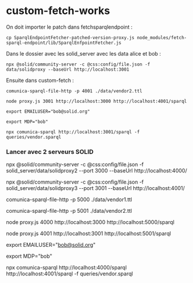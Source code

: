 # custom-fetch-works

On doit importer le patch dans fetchsparqlendpoint :

    cp SparqlEndpointFetcher-patched-version-proxy.js node_modules/fetch-sparql-endpoint/lib/SparqlEnfpointFetcher.js

Dans le dossier avec les solid_server avec les data alice et bob :

    npx @solid/community-server -c @css:config/file.json -f data/solidproxy --baseUrl http://localhost:3001

Ensuite dans custom-fetch :

    comunica-sparql-file-http -p 4001 ./data/vendor2.ttl

    node proxy.js 3001 http://localhost:3000 http://localhost:4001/sparql

    export EMAILUSER="bob@solid.org"

    export MDP="bob"

    npx comunica-sparql http://localhost:3001/sparql -f queries/vendor.sparql

### Lancer avec 2 serveurs SOLID 

npx @solid/community-server -c @css:config/file.json -f solid_server/data/solidproxy2 --port 3000 --baseUrl http://localhost:4000/

npx @solid/community-server -c @css:config/file.json -f solid_server/data/solidproxy3 --port 3001 --baseUrl http://localhost:4001/

comunica-sparql-file-http -p 5000 ./data/vendor1.ttl

comunica-sparql-file-http -p 5001 ./data/vendor2.ttl

node proxy.js 4000 http://localhost:3000 http://localhost:5000/sparql

node proxy.js 4001 http://localhost:3001 http://localhost:5001/sparql

export EMAILUSER="bob@solid.org"

export MDP="bob"

npx comunica-sparql http://localhost:4000/sparql http://localhost:4001/sparql -f queries/vendor.sparql